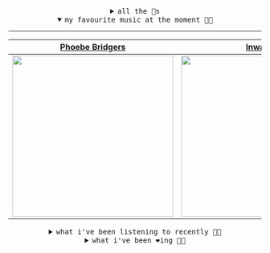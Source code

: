 <details>

<summary align="center"><samp>all the 🥚s</samp></summary>
<hr />

<a href="https://github.com/bitttttten"><img src="https://avatars2.githubusercontent.com/u/19930241?s=90&u=2aef7cbf4a59d361894145c97676391ec46fea4d&v=4" width="30" height="30" /><a href="https://github.com/pvinis"><img src="https://avatars0.githubusercontent.com/u/100233?s=90&v=4" width="30" height="30" />

<samp><a href="https://github.com/bitttttten/bitttttten/issues/1">become an 🥚</a></samp>

</details>

<details open>

<summary align="center"><samp>my favourite music at the moment 🎵🎶</samp></summary>
<hr />

<!-- toc -->

| [Phoebe Bridgers](https://open.spotify.com/artist/1r1uxoy19fzMxunt3ONAkG)                                                                                        | [Inwards](https://open.spotify.com/artist/542nHHjo4wRmP3AbeJWkse)                                                                                                | [Four Tet](https://open.spotify.com/artist/7Eu1txygG6nJttLHbZdQOh)                                                                                               | [Adrianne Lenker](https://open.spotify.com/artist/4aKWmkWAKviFlyvHYPTNQY)                                                                                        |
| ---------------------------------------------------------------------------------------------------------------------------------------------------------------- | ---------------------------------------------------------------------------------------------------------------------------------------------------------------- | ---------------------------------------------------------------------------------------------------------------------------------------------------------------- | ---------------------------------------------------------------------------------------------------------------------------------------------------------------- |
| [<img src="https://i.scdn.co/image/1c90d650ee787a51e18e475584b595c9234eac48" width="320" height="auto">](https://open.spotify.com/artist/1r1uxoy19fzMxunt3ONAkG) | [<img src="https://i.scdn.co/image/4bbbdea18abc595501acae21422f4776c1cddf95" width="320" height="auto">](https://open.spotify.com/artist/542nHHjo4wRmP3AbeJWkse) | [<img src="https://i.scdn.co/image/f96458025a0640bf1d3c8f764a42ec21d4db1eae" width="320" height="auto">](https://open.spotify.com/artist/7Eu1txygG6nJttLHbZdQOh) | [<img src="https://i.scdn.co/image/8d950c8f76a90c16c7540609018fdc8d7b517693" width="320" height="auto">](https://open.spotify.com/artist/4aKWmkWAKviFlyvHYPTNQY) |

<!-- tocstop -->

</details>

<details>

<summary align="center"><samp>what i've been listening to recently 🎵🎶</samp></summary>
<hr />

<!-- toc -->

| [Night on Earth<br />Jerkcurb](https://open.spotify.com/track/26uu6uxVb5ck1vYhXDIrPR)                                                                           | [Sex Music<br />Beak>](https://open.spotify.com/track/1zPRp8SGQu5nATv2Telw2D)                                                                                   | [Tough On Myself<br />King Princess](https://open.spotify.com/track/5xsMjI3OpPxu2fmqOSvF6l)                                                                     | [With the Day Comes the Dawn<br />Anna Domino](https://open.spotify.com/track/3XLfKibGaRcX1vOeQLCOYT)                                                           |
| --------------------------------------------------------------------------------------------------------------------------------------------------------------- | --------------------------------------------------------------------------------------------------------------------------------------------------------------- | --------------------------------------------------------------------------------------------------------------------------------------------------------------- | --------------------------------------------------------------------------------------------------------------------------------------------------------------- |
| [<img src="https://i.scdn.co/image/c34dcd1d0da81788ac859911c203fd82692c3c70" width="320" height="auto">](https://open.spotify.com/track/26uu6uxVb5ck1vYhXDIrPR) | [<img src="https://i.scdn.co/image/ab6772690000dd2278702028709aa5763f441d12" width="320" height="auto">](https://open.spotify.com/track/1zPRp8SGQu5nATv2Telw2D) | [<img src="https://i.scdn.co/image/3b9cfea984f97873b45a501d2b1c878cc51aa251" width="320" height="auto">](https://open.spotify.com/track/5xsMjI3OpPxu2fmqOSvF6l) | [<img src="https://i.scdn.co/image/a6533118ff846f62423ce9e083b03485aa56eb63" width="320" height="auto">](https://open.spotify.com/track/3XLfKibGaRcX1vOeQLCOYT) |

<!-- tocstop -->

</details>

<details>

<summary align="center"><samp>what i've been ❤️ing 🎵🎶</samp></summary>
<hr />

<!-- toc -->

| [Air Con Eden<br />Jerkcurb](https://open.spotify.com/album/0ZGJ6N2TbWJwUKHTBLxK7H)                                                                             | [Acting<br />Sweet Trip](https://open.spotify.com/album/78lIjVFQSSRqO47Pvw1b9M)                                                                                 | [Mental Shower<br />Gianni Brezzo](https://open.spotify.com/album/0p8POwjLxcBmB82x20FIB0)                                                                       | [Licking An Orchid<br />Yves Tumor](https://open.spotify.com/album/1IpYZkYoYCjXTYMDEW8Ksk)                                                                      |
| --------------------------------------------------------------------------------------------------------------------------------------------------------------- | --------------------------------------------------------------------------------------------------------------------------------------------------------------- | --------------------------------------------------------------------------------------------------------------------------------------------------------------- | --------------------------------------------------------------------------------------------------------------------------------------------------------------- |
| [<img src="https://i.scdn.co/image/ab67616d0000b273133265e744cf977263d1fd3b" width="320" height="auto">](https://open.spotify.com/album/0ZGJ6N2TbWJwUKHTBLxK7H) | [<img src="https://i.scdn.co/image/ab67616d0000b273399d18f30888ad38dc053de9" width="320" height="auto">](https://open.spotify.com/album/78lIjVFQSSRqO47Pvw1b9M) | [<img src="https://i.scdn.co/image/ab67616d0000b273e9ad3f56b8d2c2af04aa077c" width="320" height="auto">](https://open.spotify.com/album/0p8POwjLxcBmB82x20FIB0) | [<img src="https://i.scdn.co/image/ab67616d0000b273f5533d680fa116232aa10cbc" width="320" height="auto">](https://open.spotify.com/album/1IpYZkYoYCjXTYMDEW8Ksk) |

<!-- tocstop -->

</details>
